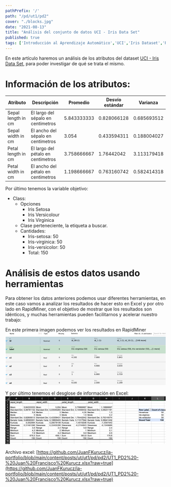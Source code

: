 ```yaml
---
pathPrefix: '/'
path: "/pd/ut1/pd2"
cover: "./blocks.jpg"
date: "2021-08-13"
title: "Análisis del conjunto de datos UCI - Iris Data Set"
published: true
tags: ['Introducción al Aprendizaje Automático','UCI','Iris Dataset','RapidMiner','Excel']
---
```


En este artículo haremos un análisis de los atributos del dataset [UCI - Iris Data Set](https://archive.ics.uci.edu/ml/datasets/Iris), para poder investigar de qué se trata el mismo.

# Información de los atributos:

|   Atributo    |   Descripción   |   Promedio   |   Desvío estándar   |   Varianza   |
|   -----------   |   -----------   |   -----------   |   -----------   |   -----------   |
|   Sepal length in cm   |   El largo del sépalo en centímetros   |  5.843333333    |   0.828066128   |  0.685693512    |
|   Sepal width in cm   |   El ancho del sépalo en centímetros   |   3.054   |  0.433594311    |   0.188004027   |
|   Petal length in cm   |   El largo del pétalo en centímetros   |  3.758666667    |  1.76442042    |   3.113179418    |
|   Petal width in cm   |   El ancho del pétalo en centímetros   |   1.198666667   |   0.763160742   |   0.582414318   |

Por último tenemos la variable objetivo:

- Class: 
    - Opciones
        - Iris Setosa
        - Iris Versicolour
        - Iris Virginica
    - Clase perteneciente, la etiqueta a buscar.
    - Cantidades:
        - Iris-setosa: 50
        - Iris-virginica: 50
        - Iris-versicolor: 50
        - Total: 150

# Análisis de estos datos usando herramientas

Para obtener los datos anteriores podemos usar diferentes herramientas, en este caso vamos a analizar los resultados de hacer esto en Excel y por otro lado en RapidMiner, con el objetivo de mostrar que los resultados son idénticos, y muchas herramientas pueden facilitarnos y acelerar nuestro trabajo:

En este primera imagen podemos ver los resultados en RapidMiner
![RapidMiner](https://raw.githubusercontent.com/JuanFKurucz/ia-portfolio/main/content/posts/ut/ut1/pd/pd2/rapidminer.png)

Y por último tenemos el desglose de información en Excel:
![Excel](https://raw.githubusercontent.com/JuanFKurucz/ia-portfolio/main/content/posts/ut/ut1/pd/pd2/excel.png)

Archivo excel: [https://github.com/JuanFKurucz/ia-portfolio/blob/main/content/posts/ut/ut1/pd/pd2/UT1_PD2%20-%20Juan%20Francisco%20Kurucz.xlsx?raw=true](https://github.com/JuanFKurucz/ia-portfolio/blob/main/content/posts/ut/ut1/pd/pd2/UT1_PD2%20-%20Juan%20Francisco%20Kurucz.xlsx?raw=true)

